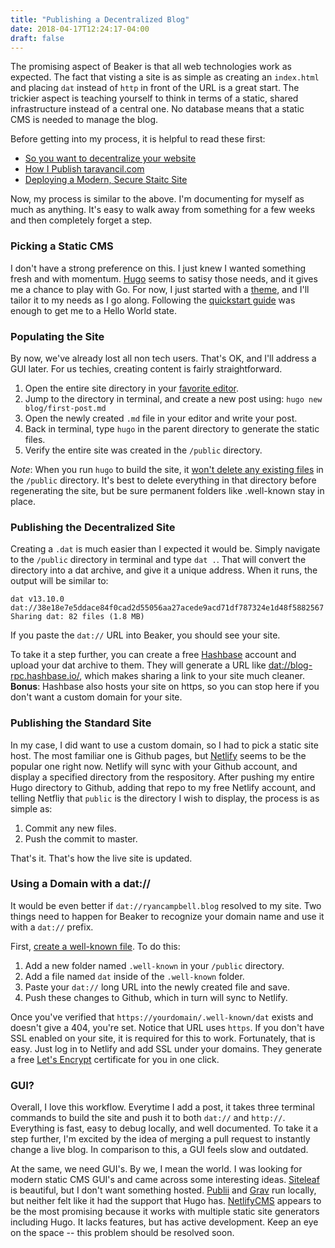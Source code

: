 ```yaml
---
title: "Publishing a Decentralized Blog"
date: 2018-04-17T12:24:17-04:00
draft: false
---
```


The promising aspect of Beaker is that all web technologies work as expected. The fact that visting a site is as simple as creating an `index.html` and placing `dat` instead of `http` in front of the URL is a great start. The trickier aspect is teaching yourself to think in terms of a static, shared infrastructure instead of a central one. No database means that a static CMS is needed to manage the blog. 

<!--more--> 

Before getting into my process, it is helpful to read these first:

- [So you want to decentralize your website](dat://tmcw.hashbase.io/2017/07/20/decentralize-your-website.html)
- [How I Publish taravancil.com](dat://taravancil.com/blog/how-i-publish-taravancil-com/)
- [Deploying a Modern, Secure Staitc Site](dat://tomjwatson.com/blog/deploying-a-modern-static-site/)

Now, my process is similar to the above. I'm documenting for myself as much as anything. It's easy to walk away from something for a few weeks and then completely forget a step.

### Picking a Static CMS

I don't have a strong preference on this. I just knew I wanted something fresh and with momentum. [Hugo](http://gohugo.io) seems to satisy those needs, and it gives me a chance to play with Go. For now, I just started with a [theme](https://themes.gohugo.io), and I'll tailor it to my needs as I go along. Following the [quickstart guide](http://gohugo.io/getting-started/quick-start/) was enough to get me to a Hello World state.

### Populating the Site

By now, we've already lost all non tech users. That's OK, and I'll address a GUI later. For us techies, creating content is fairly straightforward.

1. Open the entire site directory in your [favorite editor](https://www.sublimetext.com).
2. Jump to the directory in terminal, and create a new post using: `hugo new blog/first-post.md`
3. Open the newly created `.md` file in your editor and write your post.
4. Back in terminal, type `hugo` in the parent directory to generate the static files.
5. Verify the entire site was created in the `/public` directory.

_Note_: When you run `hugo` to build the site, it [won't delete any existing files](http://gohugo.io/getting-started/usage/#deploy-your-website) in the `/public` directory. It's best to delete everything in that directory before regenerating the site, but be sure permanent folders like .well-known stay in place.

### Publishing the Decentralized Site

Creating a `.dat` is much easier than I expected it would be. Simply navigate to the `/public` directory in terminal and type `dat .`. That will convert the directory into a dat archive, and give it a unique address. When it runs, the output will be similar to:

    dat v13.10.0
    dat://38e18e7e5ddace84f0cad2d55056aa27acede9acd71df787324e1d48f5882567
    Sharing dat: 82 files (1.8 MB)

If you paste the `dat://` URL into Beaker, you should see your site.

To take it a step further, you can create a free [Hashbase](http://hashbase.io) account and upload your dat archive to them. They will generate a URL like [dat://blog-rpc.hashbase.io/](dat://blog-rpc.hashbase.io/), which makes sharing a link to your site much cleaner. **Bonus**: Hashbase also hosts your site on https, so you can stop here if you don't want a custom domain for your site.

### Publishing the Standard Site

In my case, I did want to use a custom domain, so I had to pick a static site host. The most familiar one is Github pages, but [Netlify](https://www.netlify.com) seems to be the popular one right now. Netlify will sync with your Github account, and display a specified directory from the respository. After pushing my entire Hugo directory to Github, adding that repo to my free Netlify account, and telling Netfliy that `public` is the directory I wish to display, the process is as simple as:

1. Commit any new files.
2. Push the commit to master.

That's it. That's how the live site is updated.

### Using a Domain with a dat://

It would be even better if `dat://ryancampbell.blog` resolved to my site. Two things need to happen for Beaker to recognize your domain name and use it with a `dat://` prefix. 

First, [create a well-known file](https://github.com/beakerbrowser/beaker/wiki/Authenticated-Dat-URLs-and-HTTPS-to-Dat-Discovery). To do this:

1. Add a new folder named `.well-known` in your `/public` directory.
2. Add a file named `dat` inside of the `.well-known` folder.
3. Paste your `dat://` long URL into the newly created file and save.
4. Push these changes to Github, which in turn will sync to Netlify.

Once you've verified that `https://yourdomain/.well-known/dat` exists and doesn't give a 404, you're set. Notice that URL uses `https`. If you don't have SSL enabled on your site, it is required for this to work. Fortunately, that is easy. Just log in to Netlify and add SSL under your domains. They generate a free [Let's Encrypt](https://letsencrypt.org) certificate for you in one click.  

### GUI?

Overall, I love this workflow. Everytime I add a post, it takes three terminal commands to build the site and push it to both `dat://` and `http://`. Everything is fast, easy to debug locally, and well documented. To take it a step further, I'm excited by the idea of merging a pull request to instantly change a live blog. In comparison to this, a GUI feels slow and outdated.

At the same, we need GUI's. By we, I mean the world. I was looking for modern static CMS GUI's and came across some interesting ideas. [Siteleaf](https://www.siteleaf.com) is beautiful, but I don't want something hosted. [Publii](ttps://getpublii.com) and [Grav](https://getgrav.org) run locally, but neither felt like it had the support that Hugo has. [NetlifyCMS](https://www.netlifycms.org) appears to be the most promising because it works with multiple static site generators including Hugo. It lacks features, but has active development. Keep an eye on the space -- this problem should be resolved soon.

